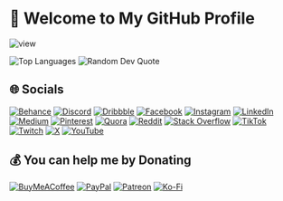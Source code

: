 # 🌟 Welcome to My GitHub Profile
<!--
## 🚀 GitHub Stats
-->
![view](https://visitcount.itsvg.in/api?id=hsnlfi&icon=5&color=10)

![Top Languages](https://github-readme-stats.vercel.app/api/top-langs/?username=hsnlfi&theme=radical&hide_border=false&include_all_commits=false&count_private=true&layout=compact)
![Random Dev Quote](https://quotes-github-readme.vercel.app/api?type=horizontal&theme=radical)

<!--
![Top Contributed Repo](https://github-contributor-stats.vercel.app/api?username=hsnlfi&limit=1&theme=radical&combine_all_yearly_contributions=true)
![GitHub Stats](https://github-readme-stats.vercel.app/api?username=hsnlfi&theme=radical&hide_border=false&include_all_commits=false&count_private=true)
![GitHub Streak](https://github-readme-streak-stats.herokuapp.com/?user=hsnlfi&theme=radical&hide_border=false)
-->

## 🌐 Socials

[![Behance](https://img.shields.io/badge/Behance-1769ff?logo=behance&logoColor=white)](https://behance.net/hsnlfi) 
[![Discord](https://img.shields.io/badge/Discord-%237289DA.svg?logo=discord&logoColor=white)](https://discord.gg/hsnlfi)
[![Dribbble](https://img.shields.io/badge/Dribbble-%23EA4C3A.svg?logo=dribbble&logoColor=white)](https://dribbble.com/yourprofile)
[![Facebook](https://img.shields.io/badge/Facebook-%231877F2.svg?logo=Facebook&logoColor=white)](https://facebook.com/hsnlfi) 
[![Instagram](https://img.shields.io/badge/Instagram-%23E4405F.svg?logo=Instagram&logoColor=white)](https://instagram.com/hsnlfi) 
[![LinkedIn](https://img.shields.io/badge/LinkedIn-%230077B5.svg?logo=linkedin&logoColor=white)](https://linkedin.com/in/hsnlfi) 
[![Medium](https://img.shields.io/badge/Medium-12100E?logo=medium&logoColor=white)](https://medium.com/@hsnlfi) 
[![Pinterest](https://img.shields.io/badge/Pinterest-%23E60023.svg?logo=Pinterest&logoColor=white)](https://pinterest.com/hsnlfi) 
[![Quora](https://img.shields.io/badge/Quora-%23B92B27.svg?logo=Quora&logoColor=white)](https://quora.com/profile/hsnlfi) 
[![Reddit](https://img.shields.io/badge/Reddit-%23FF4500.svg?logo=Reddit&logoColor=white)](https://reddit.com/user/hsnlfi) 
[![Stack Overflow](https://img.shields.io/badge/-Stackoverflow-FE7A16?logo=stack-overflow&logoColor=white)](https://stackoverflow.com/users/hsnlfi) 
[![TikTok](https://img.shields.io/badge/TikTok-%23000000.svg?logo=TikTok&logoColor=white)](https://tiktok.com/@hsnlfi) 
[![Twitch](https://img.shields.io/badge/Twitch-%239146FF.svg?logo=Twitch&logoColor=white)](https://twitch.tv/hsnlfi) 
[![X](https://img.shields.io/badge/X-black.svg?logo=X&logoColor=white)](https://x.com/hsnlfi) 
[![YouTube](https://img.shields.io/badge/YouTube-%23FF0000.svg?logo=YouTube&logoColor=white)](https://youtube.com/@hsnlfi) 
<!--
## 💻 Tech Stack

### Languages & Markup

![JavaScript](https://img.shields.io/badge/javascript-%23323330.svg?style=for-the-badge&logo=javascript&logoColor=%23F7DF1E) 
![TypeScript](https://img.shields.io/badge/typescript-%23007ACC.svg?style=for-the-badge&logo=typescript&logoColor=white) 
![HTML5](https://img.shields.io/badge/html5-%23E34F26.svg?style=for-the-badge&logo=html5&logoColor=white) 
![CSS3](https://img.shields.io/badge/css3-%231572B6.svg?style=for-the-badge&logo=css3&logoColor=white) 
![Markdown](https://img.shields.io/badge/markdown-%23000000.svg?style=for-the-badge&logo=markdown&logoColor=white) 
![YAML](https://img.shields.io/badge/yaml-%23ffffff.svg?style=for-the-badge&logo=yaml&logoColor=151515)

### Frontend Frameworks & Tools

![React](https://img.shields.io/badge/react-%2320232a.svg?style=for-the-badge&logo=react&logoColor=%2361DAFB) 
![Next JS](https://img.shields.io/badge/Next-black?style=for-the-badge&logo=next.js&logoColor=white) 
![Astro](https://img.shields.io/badge/astro-%232C2052.svg?style=for-the-badge&logo=astro&logoColor=white) 
![Storybook](https://img.shields.io/badge/-Storybook-FF4785?style=for-the-badge&logo=storybook&logoColor=white)

### Backend & Databases

![NodeJS](https://img.shields.io/badge/node.js-6DA55F?style=for-the-badge&logo=node.js&logoColor=white) 
![Express.js](https://img.shields.io/badge/express.js-%23404d59.svg?style=for-the-badge&logo=express&logoColor=%2361DAFB) 
![Apollo-GraphQL](https://img.shields.io/badge/-ApolloGraphQL-311C87?style=for-the-badge&logo=apollo-graphql) 
![Prisma](https://img.shields.io/badge/Prisma-3982CE?style=for-the-badge&logo=Prisma&logoColor=white) 
![Sequelize](https://img.shields.io/badge/Sequelize-52B0E7?style=for-the-badge&logo=Sequelize&logoColor=white) 
![MongoDB](https://img.shields.io/badge/MongoDB-%234ea94b.svg?style=for-the-badge&logo=mongodb&logoColor=white) 
![MySQL](https://img.shields.io/badge/mysql-4479A1.svg?style=for-the-badge&logo=mysql&logoColor=white) 
![Postgres](https://img.shields.io/badge/postgres-%23316192.svg?style=for-the-badge&logo=postgresql&logoColor=white) 
![Redis](https://img.shields.io/badge/redis-%23DD0031.svg?style=for-the-badge&logo=redis&logoColor=white)

### DevOps & Hosting

![Netlify](https://img.shields.io/badge/netlify-%23000000.svg?style=for-the-badge&logo=netlify&logoColor=#00C7B7) 
![Heroku](https://img.shields.io/badge/heroku-%23430098.svg?style=for-the-badge&logo=heroku&logoColor=white) 
![Vercel](https://img.shields.io/badge/vercel-%23000000.svg?style=for-the-badge&logo=vercel&logoColor=white) 
![GithubPages](https://img.shields.io/badge/github%20pages-121013?style=for-the-badge&logo=github&logoColor=white) 
![Nginx](https://img.shields.io/badge/nginx-%23009639.svg?style=for-the-badge&logo=nginx&logoColor=white) 
![Apache](https://img.shields.io/badge/apache-%23D42029.svg?style=for-the-badge&logo=apache&logoColor=white) 
![Docker](https://img.shields.io/badge/docker-%230db7ed.svg?style=for-the-badge&logo=docker&logoColor=white)

### Tools & Utilities

![GitHub](https://img.shields.io/badge/github-%23121011.svg?style=for-the-badge&logo=github&logoColor=white) 
![GitHub Actions](https://img.shields.io/badge/github%20actions-%232671E5.svg?style=for-the-badge&logo=githubactions&logoColor=white) 
![ESLint](https://img.shields.io/badge/ESLint-4B3263?style=for-the-badge&logo=eslint&logoColor=white) 
![Jira](https://img.shields.io/badge/jira-%230A0FFF.svg?style=for-the-badge&logo=jira&logoColor=white) 
![Notion](https://img.shields.io/badge/notion-000000.svg?style=for-the-badge&logo=notion&logoColor=white) 
![Figma](https://img.shields.io/badge/figma-%23F24E1E.svg?style=for-the-badge&logo=figma&logoColor=white) 
![Postman](https://img.shields.io/badge/postman-%23FF6C37.svg?style=for-the-badge&logo=postman&logoColor=white) 
![Zapier](https://img.shields.io/badge/zapier-%23FF4A2E.svg?style=for-the-badge&logo=zapier&logoColor=white) 

### Frameworks

![Express.js](https://img.shields.io/badge/express.js-%23404d59.svg?style=for-the-badge&logo=express&logoColor=%2361DAFB) 
![Spring](https://img.shields.io/badge/spring-%236DB33F.svg?style=for-the-badge&logo=spring&logoColor=white) 
![Flask](https://img.shields.io/badge/flask-%230496A1.svg?style=for-the-badge&logo=flask&logoColor=white) 
![Django](https://img.shields.io/badge/django-%23092e20.svg?style=for-the-badge&logo=django&logoColor=white)

## 📜 Certifications

[![Fundamentals of Project Planning and Management](https://img.shields.io/badge/Fundamentals%20of%20Project%20Planning%20and%20Management-4A90E2?logo=coursera&logoColor=white)](https://www.coursera.org/account/accomplishments/certificate/6C2WQJ6PTPC6) 
[![Google Analytics for Beginners](https://img.shields.io/badge/Google%20Analytics%20for%20Beginners-FBB034?logo=googleanalytics&logoColor=white)](https://analytics.google.com/analytics/academy/course/6) 
[![Machine Learning Foundations](https://img.shields.io/badge/Machine%20Learning%20Foundations-FBB034?logo=coursera&logoColor=white)](https://www.coursera.org/account/accomplishments/certificate/5D4NUZ8BXUAA)

## 📚 Libraries & Frameworks

[![D3.js](https://img.shields.io/badge/D3.js-F9A825?logo=d3dotjs&logoColor=white)](https://d3js.org/) 
[![Three.js](https://img.shields.io/badge/Three.js-000000?logo=three.js&logoColor=white)](https://threejs.org/) 
[![Express.js](https://img.shields.io/badge/Express.js-000000?logo=express&logoColor=white)](https://expressjs.com/) 
[![Next.js](https://img.shields.io/badge/Next.js-000000?logo=next.js&logoColor=white)](https://nextjs.org/) 
[![Tailwind CSS](https://img.shields.io/badge/Tailwind%20CSS-38B2AC?logo=tailwindcss&logoColor=white)](https://tailwindcss.com/) 
[![Material UI](https://img.shields.io/badge/Material%20UI-007FFF?logo=mui&logoColor=white)](https://mui.com/) 
[![Bootstrap](https://img.shields.io/badge/Bootstrap-563D7C?logo=bootstrap&logoColor=white)](https://getbootstrap.com/)
-->
## 💰 You can help me by Donating

[![BuyMeACoffee](https://img.shields.io/badge/Buy%20Me%20a%20Coffee-ffdd00?style=for-the-badge&logo=buy-me-a-coffee&logoColor=black)](https://buymeacoffee.com/hsnlfi) 
[![PayPal](https://img.shields.io/badge/PayPal-00457C?style=for-the-badge&logo=paypal&logoColor=white)](https://paypal.me/hsnlfi) 
[![Patreon](https://img.shields.io/badge/Patreon-F96854?style=for-the-badge&logo=patreon&logoColor=white)](https://patreon.com/hsnlfi) 
[![Ko-Fi](https://img.shields.io/badge/Ko--fi-F16061?style=for-the-badge&logo=ko-fi&logoColor=white)](https://ko-fi.com/hsnlfi) 
